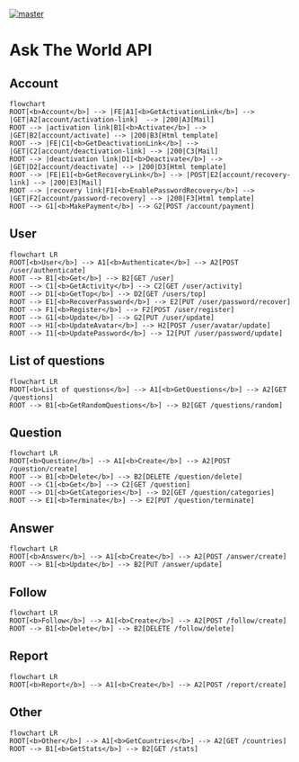 [![master](https://github.com/Karmello/ask-the-world-api/actions/workflows/main.yml/badge.svg)](https://github.com/Karmello/ask-the-world-api/actions/workflows/main.yml)

# Ask The World API

## Account

```mermaid
flowchart
ROOT[<b>Account</b>] --> |FE|A1[<b>GetActivationLink</b>] --> |GET|A2[account/activation-link]  --> |200|A3[Mail]
ROOT --> |activation link|B1[<b>Activate</b>] --> |GET|B2[account/activate] --> |200|B3[Html template]
ROOT --> |FE|C1[<b>GetDeactivationLink</b>] --> |GET|C2[account/deactivation-link] --> |200|C3[Mail]
ROOT --> |deactivation link|D1[<b>Deactivate</b>] --> |GET|D2[account/deactivate] --> |200|D3[Html template]
ROOT --> |FE|E1[<b>GetRecoveryLink</b>] --> |POST|E2[account/recovery-link] --> |200|E3[Mail]
ROOT --> |recovery link|F1[<b>EnablePasswordRecovery</b>] --> |GET|F2[account/password-recovery] --> |200|F3[Html template]
ROOT --> G1[<b>MakePayment</b>] --> G2[POST /account/payment]
```

## User

```mermaid
flowchart LR
ROOT[<b>User</b>] --> A1[<b>Authenticate</b>] --> A2[POST /user/authenticate]
ROOT --> B1[<b>Get</b>] --> B2[GET /user]
ROOT --> C1[<b>GetActivity</b>] --> C2[GET /user/activity]
ROOT --> D1[<b>GetTop</b>] --> D2[GET /users/top]
ROOT --> E1[<b>RecoverPassword</b>] --> E2[PUT /user/password/recover]
ROOT --> F1[<b>Register</b>] --> F2[POST /user/register]
ROOT --> G1[<b>Update</b>] --> G2[PUT /user/update]
ROOT --> H1[<b>UpdateAvatar</b>] --> H2[POST /user/avatar/update]
ROOT --> I1[<b>UpdatePassword</b>] --> I2[PUT /user/password/update]
```

## List of questions

```mermaid
flowchart LR
ROOT[<b>List of questions</b>] --> A1[<b>GetQuestions</b>] --> A2[GET /questions]
ROOT --> B1[<b>GetRandomQuestions</b>] --> B2[GET /questions/random]
```

## Question

```mermaid
flowchart LR
ROOT[<b>Question</b>] --> A1[<b>Create</b>] --> A2[POST /question/create]
ROOT --> B1[<b>Delete</b>] --> B2[DELETE /question/delete]
ROOT --> C1[<b>Get</b>] --> C2[GET /question]
ROOT --> D1[<b>GetCategories</b>] --> D2[GET /question/categories]
ROOT --> E1[<b>Terminate</b>] --> E2[PUT /question/terminate]
```

## Answer

```mermaid
flowchart LR
ROOT[<b>Answer</b>] --> A1[<b>Create</b>] --> A2[POST /answer/create]
ROOT --> B1[<b>Update</b>] --> B2[PUT /answer/update]
```

## Follow

```mermaid
flowchart LR
ROOT[<b>Follow</b>] --> A1[<b>Create</b>] --> A2[POST /follow/create]
ROOT --> B1[<b>Delete</b>] --> B2[DELETE /follow/delete]
```

## Report

```mermaid
flowchart LR
ROOT[<b>Report</b>] --> A1[<b>Create</b>] --> A2[POST /report/create]
```

## Other

```mermaid
flowchart LR
ROOT[<b>Other</b>] --> A1[<b>GetCountries</b>] --> A2[GET /countries]
ROOT --> B1[<b>GetStats</b>] --> B2[GET /stats]
```
